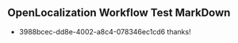 ## OpenLocalization Workflow Test MarkDown

* 3988bcec-dd8e-4002-a8c4-078346ec1cd6 
thanks!



<!--HONumber=Jan16_HO3-->

